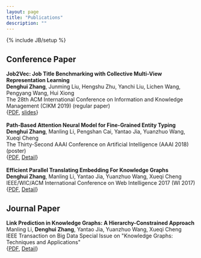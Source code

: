 ```yaml
---
layout: page
title: "Publications"
description: ""
---
```

{% include JB/setup %}

## Conference Paper
<div class='zdh'>
<b>Job2Vec: Job Title Benchmarking with Collective Multi-View Representation Learning</b>  <br>
<b>Denghui Zhang</b>, Junming Liu, Hengshu Zhu, Yanchi Liu, Lichen Wang, Pengyang Wang, Hui Xiong <br>
The 28th ACM International Conference on Information and Knowledge Management (CIKM 2019) (regular paper)  <br>
{<a href='docs/CIKM19.pdf'>PDF</a>, <a href='docs/job2vec_slides.pdf'>slides</a>}
<br>
<br>
<b>Path-Based Attention Neural Model for Fine-Grained Entity Typing</b>  <br>
<b>Denghui Zhang</b>, Manling Li, Pengshan Cai, Yantao Jia, Yuanzhuo Wang, Xueqi Cheng <br>
The Thirty-Second AAAI Conference on Artificial Intelligence (AAAI 2018) (poster)  <br>
{<a href='docs/PAN.pdf'>PDF</a>, <a href='PAN.html'>Detail</a>}
<br>
<br>
<b>Efficient Parallel Translating Embedding For Knowledge Graphs</b>  <br>
<b>Denghui Zhang</b>, Manling Li, Yantao Jia, Yuanzhuo Wang, Xueqi Cheng <br>
IEEE/WIC/ACM International Conference on Web Intelligence 2017 (WI 2017)  <br>
{<a href='docs/ParTransX.pdf'>PDF</a>, <a href='ParTransX.html'>Detail</a>}

</div>


## Journal Paper
<!-- ## Journal Papers -->
<div class='zdh'>
<b>Link Prediction in Knowledge Graphs: A Hierarchy-Constrained Approach</b>  <br>
Manling Li, <b>Denghui Zhang</b>, Yantao Jia, Yuanzhuo Wang, Xueqi Cheng <br>
IEEE Transaction on Big Data Special Issue on "Knowledge Graphs: Techniques and Applications" <br>
{<a href='docs/TBD-2017-02-0077.pdf'>PDF</a>, <a href='hTransM.html'>Detail</a>}<br>
</div>
